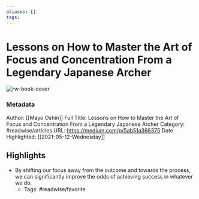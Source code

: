 ```yaml
---
aliases: []
tags:
---
```

# Lessons on How to Master the Art of Focus and Concentration From a Legendary Japanese Archer

![rw-book-cover](https://readwise-assets.s3.amazonaws.com/static/images/article3.5c705a01b476.png)
### Metadata
Author: [[Mayo Oshin]]
Full Title: Lessons on How to Master the Art of Focus and Concentration From a Legendary Japanese Archer
Category: #readwise/articles
URL: https://medium.com/p/5ab51a366375
Date Highlighted: [[2021-05-12-Wednesday]]

## Highlights
- By shifting our focus away from the outcome and towards the process, we can significantly improve the odds of achieving success in whatever we do.
    - Tags: #readwise/favorite 
